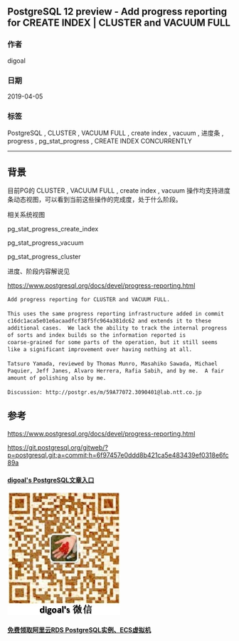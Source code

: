 ## PostgreSQL 12 preview - Add progress reporting for CREATE INDEX | CLUSTER and VACUUM FULL   
                                                                                                            
### 作者                                                                                                            
digoal                                                                                                            
                                                                                                            
### 日期                                                                                                            
2019-04-05                                                                                                            
                                                                                                            
### 标签                                                                                                            
PostgreSQL , CLUSTER , VACUUM FULL , create index , vacuum , 进度条 , progress , pg_stat_progress , CREATE INDEX CONCURRENTLY       
                           
----                                                                                                      
                                                                                                        
## 背景                 
目前PG的  CLUSTER , VACUUM FULL , create index , vacuum 操作均支持进度条动态视图，可以看到当前这些操作的完成度，处于什么阶段。   
  
相关系统视图  
  
pg_stat_progress_create_index   
  
pg_stat_progress_vacuum   
  
pg_stat_progress_cluster   
  
进度、阶段内容解说见  
  
https://www.postgresql.org/docs/devel/progress-reporting.html    
    
```    
Add progress reporting for CLUSTER and VACUUM FULL.  
  
This uses the same progress reporting infrastructure added in commit  
c16dc1aca5e01e6acaadfcf38f5fc964a381dc62 and extends it to these  
additional cases.  We lack the ability to track the internal progress  
of sorts and index builds so the information reported is  
coarse-grained for some parts of the operation, but it still seems  
like a significant improvement over having nothing at all.  
  
Tatsuro Yamada, reviewed by Thomas Munro, Masahiko Sawada, Michael  
Paquier, Jeff Janes, Alvaro Herrera, Rafia Sabih, and by me.  A fair  
amount of polishing also by me.  
  
Discussion: http://postgr.es/m/59A77072.3090401@lab.ntt.co.jp  
```    
              
## 参考            
https://www.postgresql.org/docs/devel/progress-reporting.html      
  
https://git.postgresql.org/gitweb/?p=postgresql.git;a=commit;h=6f97457e0ddd8b421ca5e483439ef0318e6fc89a    
            
  
  
  
  
  
  
  
  
  
  
  
#### [digoal's PostgreSQL文章入口](https://github.com/digoal/blog/blob/master/README.md "22709685feb7cab07d30f30387f0a9ae")
  
  
![digoal's weixin](../pic/digoal_weixin.jpg "f7ad92eeba24523fd47a6e1a0e691b59")
  
  
  
  
  
  
  
  
#### [免费领取阿里云RDS PostgreSQL实例、ECS虚拟机](https://www.aliyun.com/database/postgresqlactivity "57258f76c37864c6e6d23383d05714ea")
  

